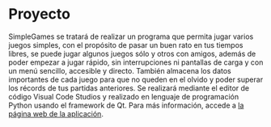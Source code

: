 # Proyecto
SimpleGames se tratará de realizar un programa que permita jugar varios juegos simples, con el propósito de pasar un buen rato en tus tiempos libres, se puede jugar algunos juegos sólo y otros con amigos, además de poder empezar a jugar rápido, sin interrupciones ni pantallas de carga y con un menú sencillo, accesible y directo. También almacena los datos importantes de cada juego para que no queden en el olvido y poder superar los récords de tus partidas anteriores. Se realizará mediante el editor de código Visual Code Studios y realizado en lenguaje de programación Python usando el framework de Qt. 
Para más información, accede a [la página web de la aplicación](https://danielmera2912.github.io/SimpleGames/).
